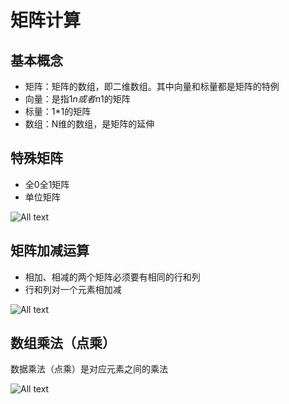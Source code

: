 # 矩阵计算

## 基本概念

* 矩阵：矩阵的数组，即二维数组。其中向量和标量都是矩阵的特例
* 向量：是指1*n或者n*1的矩阵
* 标量：1*1的矩阵
* 数组：N维的数组，是矩阵的延伸

## 特殊矩阵

* 全0全1矩阵
* 单位矩阵

![All text](http://ww1.sinaimg.cn/large/dc05ba18ly1fnr219if0yj21eg0eedlm.jpg)

## 矩阵加减运算

* 相加、相减的两个矩阵必须要有相同的行和列
* 行和列对一个元素相加减

![All text](http://ww1.sinaimg.cn/large/dc05ba18ly1fnr2474kuqj21eg0eedlm.jpg)

## 数组乘法（点乘）

数据乘法（点乘）是对应元素之间的乘法

![All text](http://ww1.sinaimg.cn/large/dc05ba18ly1fnreyyz2xgj21t80jik6h.jpg)
